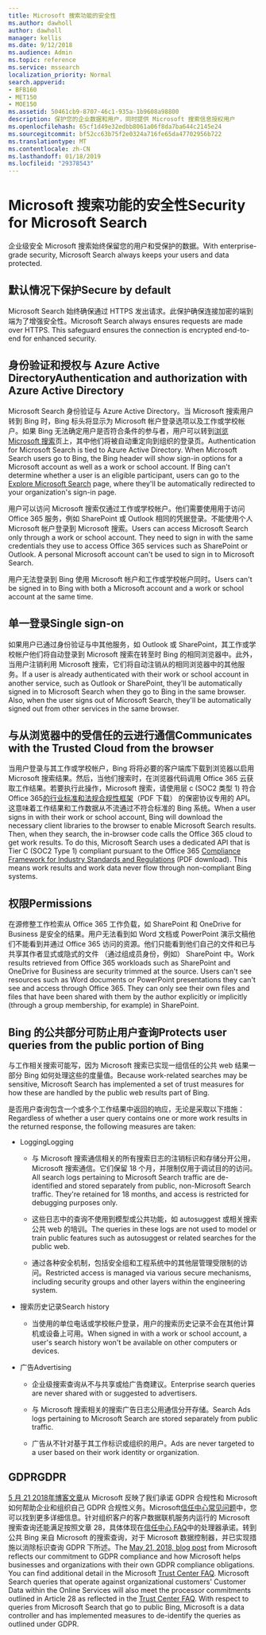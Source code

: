 ```yaml
---
title: Microsoft 搜索功能的安全性
ms.author: dawholl
author: dawholl
manager: kellis
ms.date: 9/12/2018
ms.audience: Admin
ms.topic: reference
ms.service: mssearch
localization_priority: Normal
search.appverid:
- BFB160
- MET150
- MOE150
ms.assetid: 50461cb9-8707-46c1-935a-1b9608a98800
description: 保护您的企业数据和用户，同时提供 Microsoft 搜索信息授权用户
ms.openlocfilehash: 65cf1d49e32edbb8061a06f8da7ba644c2145e24
ms.sourcegitcommit: bf52cc63b75f2e0324a716fe65da47702956b722
ms.translationtype: MT
ms.contentlocale: zh-CN
ms.lasthandoff: 01/18/2019
ms.locfileid: "29378543"
---
```

# <a name="security-for-microsoft-search"></a><span data-ttu-id="bf2a9-103">Microsoft 搜索功能的安全性</span><span class="sxs-lookup"><span data-stu-id="bf2a9-103">Security for Microsoft Search</span></span>

<span data-ttu-id="bf2a9-104">企业级安全 Microsoft 搜索始终保留您的用户和受保护的数据。</span><span class="sxs-lookup"><span data-stu-id="bf2a9-104">With enterprise-grade security, Microsoft Search always keeps your users and data protected.</span></span>
  
## <a name="secure-by-default"></a><span data-ttu-id="bf2a9-105">默认情况下保护</span><span class="sxs-lookup"><span data-stu-id="bf2a9-105">Secure by default</span></span>

<span data-ttu-id="bf2a9-p101">Microsoft Search 始终确保通过 HTTPS 发出请求。此保护确保连接加密的端到端为了增强安全性。</span><span class="sxs-lookup"><span data-stu-id="bf2a9-p101">Microsoft Search always ensures requests are made over HTTPS. This safeguard ensures the connection is encrypted end-to-end for enhanced security.</span></span>
  
## <a name="authentication-and-authorization-with-azure-active-directory"></a><span data-ttu-id="bf2a9-108">身份验证和授权与 Azure Active Directory</span><span class="sxs-lookup"><span data-stu-id="bf2a9-108">Authentication and authorization with Azure Active Directory</span></span>

<span data-ttu-id="bf2a9-p102">Microsoft Search 身份验证与 Azure Active Directory。当 Microsoft 搜索用户转到 Bing 时，Bing 标头将显示为 Microsoft 帐户登录选项以及工作或学校帐户。如果 Bing 无法确定用户是否符合条件的参与者，用户可以转到[浏览 Microsoft 搜索](https://www.bing.com/business/explore)页上，其中他们将被自动重定向到组织的登录页。</span><span class="sxs-lookup"><span data-stu-id="bf2a9-p102">Authentication for Microsoft Search is tied to Azure Active Directory. When Microsoft Search users go to Bing, the Bing header will show sign-in options for a Microsoft account as well as a work or school account. If Bing can't determine whether a user is an eligible participant, users can go to the [Explore Microsoft Search](https://www.bing.com/business/explore) page, where they'll be automatically redirected to your organization's sign-in page.</span></span> 
  
<span data-ttu-id="bf2a9-p103">用户可以访问 Microsoft 搜索仅通过工作或学校帐户。他们需要使用用于访问 Office 365 服务，例如 SharePoint 或 Outlook 相同的凭据登录。不能使用个人 Microsoft 帐户登录到 Microsoft 搜索。</span><span class="sxs-lookup"><span data-stu-id="bf2a9-p103">Users can access Microsoft Search only through a work or school account. They need to sign in with the same credentials they use to access Office 365 services such as SharePoint or Outlook. A personal Microsoft account can't be used to sign in to Microsoft Search.</span></span>
  
<span data-ttu-id="bf2a9-115">用户无法登录到 Bing 使用 Microsoft 帐户和工作或学校帐户同时。</span><span class="sxs-lookup"><span data-stu-id="bf2a9-115">Users can't be signed in to Bing with both a Microsoft account and a work or school account at the same time.</span></span>
  
## <a name="single-sign-on"></a><span data-ttu-id="bf2a9-116">单一登录</span><span class="sxs-lookup"><span data-stu-id="bf2a9-116">Single sign-on</span></span>

<span data-ttu-id="bf2a9-p104">如果用户已通过身份验证与中其他服务，如 Outlook 或 SharePoint，其工作或学校帐户他们将自动登录到 Microsoft 搜索在转至时 Bing 的相同浏览器中。此外，当用户注销利用 Microsoft 搜索，它们将自动注销从的相同浏览器中的其他服务。</span><span class="sxs-lookup"><span data-stu-id="bf2a9-p104">If a user is already authenticated with their work or school account in another service, such as Outlook or SharePoint, they'll be automatically signed in to Microsoft Search when they go to Bing in the same browser. Also, when the user signs out of Microsoft Search, they'll be automatically signed out from other services in the same browser.</span></span>
  
## <a name="communicates-with-the-trusted-cloud-from-the-browser"></a><span data-ttu-id="bf2a9-119">与从浏览器中的受信任的云进行通信</span><span class="sxs-lookup"><span data-stu-id="bf2a9-119">Communicates with the Trusted Cloud from the browser</span></span>

<span data-ttu-id="bf2a9-p105">当用户登录与其工作或学校帐户，Bing 将将必要的客户端库下载到浏览器以启用 Microsoft 搜索结果。然后，当他们搜索时，在浏览器代码调用 Office 365 云获取工作结果。若要执行此操作，Microsoft 搜索，请使用层 c (SOC2 类型 1) 符合 Office 365[的行业标准和法规合规性框架](https://download.microsoft.com/download/B/2/7/B27B3EF3-8849-4C18-8BA4-5AD755728620/Compliance%20Framework_customer%20guidance.pdf)（PDF 下载） 的保密协议专用的 API。这意味着工作结果和工作数据从不流通过不符合标准的 Bing 系统。</span><span class="sxs-lookup"><span data-stu-id="bf2a9-p105">When a user signs in with their work or school account, Bing will download the necessary client libraries to the browser to enable Microsoft Search results. Then, when they search, the in-browser code calls the Office 365 cloud to get work results. To do this, Microsoft Search uses a dedicated API that is Tier C (SOC2 Type 1) compliant pursuant to the Office 365 [Compliance Framework for Industry Standards and Regulations](https://download.microsoft.com/download/B/2/7/B27B3EF3-8849-4C18-8BA4-5AD755728620/Compliance%20Framework_customer%20guidance.pdf) (PDF download). This means work results and work data never flow through non-compliant Bing systems.</span></span> 
  
## <a name="permissions"></a><span data-ttu-id="bf2a9-124">权限</span><span class="sxs-lookup"><span data-stu-id="bf2a9-124">Permissions</span></span>

<span data-ttu-id="bf2a9-p106">在源修整工作检索从 Office 365 工作负载，如 SharePoint 和 OneDrive for Business 是安全的结果。用户无法看到如 Word 文档或 PowerPoint 演示文稿他们不能看到并通过 Office 365 访问的资源。他们只能看到他们自己的文件和已与共享其作者显式或隐式的文件 （通过组成员身份，例如） SharePoint 中。</span><span class="sxs-lookup"><span data-stu-id="bf2a9-p106">Work results retrieved from Office 365 workloads such as SharePoint and OneDrive for Business are security trimmed at the source. Users can't see resources such as Word documents or PowerPoint presentations they can't see and access through Office 365. They can only see their own files and files that have been shared with them by the author explicitly or implicitly (through a group membership, for example) in SharePoint.</span></span>
  
## <a name="protects-user-queries-from-the-public-portion-of-bing"></a><span data-ttu-id="bf2a9-128">Bing 的公共部分可防止用户查询</span><span class="sxs-lookup"><span data-stu-id="bf2a9-128">Protects user queries from the public portion of Bing</span></span>

<span data-ttu-id="bf2a9-129">与工作相关搜索可能写，因为 Microsoft 搜索已实现一组信任的公共 web 结果一部分 Bing 如何处理这些的度量值。</span><span class="sxs-lookup"><span data-stu-id="bf2a9-129">Because work-related searches may be sensitive, Microsoft Search has implemented a set of trust measures for how these are handled by the public web results part of Bing.</span></span>
  
<span data-ttu-id="bf2a9-130">是否用户查询包含一个或多个工作结果中返回的响应，无论是采取以下措施：</span><span class="sxs-lookup"><span data-stu-id="bf2a9-130">Regardless of whether a user query contains one or more work results in the returned response, the following measures are taken:</span></span>
  
- <span data-ttu-id="bf2a9-131">Logging</span><span class="sxs-lookup"><span data-stu-id="bf2a9-131">Logging</span></span>
    
  - <span data-ttu-id="bf2a9-p107">与 Microsoft 搜索通信相关的所有搜索日志的注销标识和存储分开公用，Microsoft 搜索通信。它们保留 18 个月，并限制仅用于调试目的的访问。</span><span class="sxs-lookup"><span data-stu-id="bf2a9-p107">All search logs pertaining to Microsoft Search traffic are de-identified and stored separately from public, non-Microsoft Search traffic. They're retained for 18 months, and access is restricted for debugging purposes only.</span></span>
    
  - <span data-ttu-id="bf2a9-134">这些日志中的查询不使用到模型或公共功能，如 autosuggest 或相关搜索公共 web 的培训。</span><span class="sxs-lookup"><span data-stu-id="bf2a9-134">The queries in these logs are not used to model or train public features such as autosuggest or related searches for the public web.</span></span>
    
  - <span data-ttu-id="bf2a9-135">通过各种安全机制，包括安全组和工程系统中的其他层管理受限制的访问。</span><span class="sxs-lookup"><span data-stu-id="bf2a9-135">Restricted access is managed via various secure mechanisms, including security groups and other layers within the engineering system.</span></span>
    
- <span data-ttu-id="bf2a9-136">搜索历史记录</span><span class="sxs-lookup"><span data-stu-id="bf2a9-136">Search history</span></span>
    
  - <span data-ttu-id="bf2a9-137">当使用的单位电话或学校帐户登录，用户的搜索历史记录不会在其他计算机或设备上可用。</span><span class="sxs-lookup"><span data-stu-id="bf2a9-137">When signed in with a work or school account, a user's search history won't be available on other computers or devices.</span></span>
    
- <span data-ttu-id="bf2a9-138">广告</span><span class="sxs-lookup"><span data-stu-id="bf2a9-138">Advertising</span></span>
    
  - <span data-ttu-id="bf2a9-139">企业级搜索查询从不与共享或给广告商建议。</span><span class="sxs-lookup"><span data-stu-id="bf2a9-139">Enterprise search queries are never shared with or suggested to advertisers.</span></span>
    
  - <span data-ttu-id="bf2a9-140">与 Microsoft 搜索相关的搜索广告日志公用通信分开存储。</span><span class="sxs-lookup"><span data-stu-id="bf2a9-140">Search Ads logs pertaining to Microsoft Search are stored separately from public traffic.</span></span>
    
  - <span data-ttu-id="bf2a9-141">广告从不针对基于其工作标识或组织的用户。</span><span class="sxs-lookup"><span data-stu-id="bf2a9-141">Ads are never targeted to a user based on their work identity or organization.</span></span>
    
## <a name="gdpr"></a><span data-ttu-id="bf2a9-142">GDPR</span><span class="sxs-lookup"><span data-stu-id="bf2a9-142">GDPR</span></span>

<span data-ttu-id="bf2a9-p108">[5 月 21 2018年博客文章](https://blogs.microsoft.com/on-the-issues/2018/05/21/microsofts-commitment-to-gdpr-privacy-and-putting-customers-in-control-of-their-own-data/)从 Microsoft 反映了我们承诺 GDPR 合规性和 Microsoft 如何帮助企业和组织自己 GDPR 合规性义务。Microsoft[信任中心常见问题](https://www.microsoft.com/en-us/trustcenter/privacy/gdpr/gdpr-faqs)中，您可以找到更多详细信息。针对组织客户的客户数据联机服务内运行的 Microsoft 搜索查询还能满足按照文章 28，具体体现在[信任中心 FAQ](https://www.microsoft.com/en-us/trustcenter/privacy/gdpr/gdpr-faqs)中的处理器承诺。转到公共 Bing 来自 Microsoft 的搜索查询，对于 Microsoft 数据控制器，并已实现措施以消除标识查询 GDPR 下所述。</span><span class="sxs-lookup"><span data-stu-id="bf2a9-p108">The [May 21, 2018, blog post](https://blogs.microsoft.com/on-the-issues/2018/05/21/microsofts-commitment-to-gdpr-privacy-and-putting-customers-in-control-of-their-own-data/) from Microsoft reflects our commitment to GDPR compliance and how Microsoft helps businesses and organizations with their own GDPR compliance obligations. You can find additional detail in the Microsoft [Trust Center FAQ](https://www.microsoft.com/en-us/trustcenter/privacy/gdpr/gdpr-faqs). Microsoft Search queries that operate against organizational customers' Customer Data within the Online Services will also meet the processor commitments outlined in Article 28 as reflected in the [Trust Center FAQ](https://www.microsoft.com/en-us/trustcenter/privacy/gdpr/gdpr-faqs). With respect to queries from Microsoft Search that go to public Bing, Microsoft is a data controller and has implemented measures to de-identify the queries as outlined under GDPR.</span></span>


